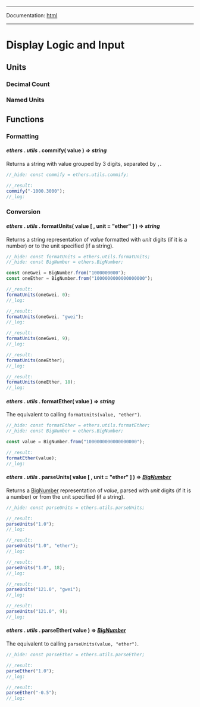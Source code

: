 -----

Documentation: [html](https://docs.ethers.io/)

-----

Display Logic and Input
=======================

Units
-----

### Decimal Count

### Named Units





Functions
---------

### Formatting

#### *ethers* . *utils* . **commify**( value ) => *string*

Returns a string with value grouped by 3 digits, separated by `,`.


```javascript
//_hide: const commify = ethers.utils.commify;

//_result:
commify("-1000.3000");
//_log:
```

### Conversion

#### *ethers* . *utils* . **formatUnits**( value [ , unit = "ether" ] ) => *string*

Returns a string representation of *value* formatted with *unit* digits (if it is a number) or to the unit specified (if a string).


```javascript
//_hide: const formatUnits = ethers.utils.formatUnits;
//_hide: const BigNumber = ethers.BigNumber;

const oneGwei = BigNumber.from("1000000000");
const oneEther = BigNumber.from("1000000000000000000");

//_result:
formatUnits(oneGwei, 0);
//_log:

//_result:
formatUnits(oneGwei, "gwei");
//_log:

//_result:
formatUnits(oneGwei, 9);
//_log:

//_result:
formatUnits(oneEther);
//_log:

//_result:
formatUnits(oneEther, 18);
//_log:
```

#### *ethers* . *utils* . **formatEther**( value ) => *string*

The equivalent to calling `formatUnits(value, "ether")`.


```javascript
//_hide: const formatEther = ethers.utils.formatEther;
//_hide: const BigNumber = ethers.BigNumber;

const value = BigNumber.from("1000000000000000000");

//_result:
formatEther(value);
//_log:
```

#### *ethers* . *utils* . **parseUnits**( value [ , unit = "ether" ] ) => *[BigNumber](/v5/api/utils/bignumber/)*

Returns a [BigNumber](/v5/api/utils/bignumber/) representation of *value*, parsed with *unit* digits (if it is a number) or from the unit specified (if a string).


```javascript
//_hide: const parseUnits = ethers.utils.parseUnits;

//_result:
parseUnits("1.0");
//_log:

//_result:
parseUnits("1.0", "ether");
//_log:

//_result:
parseUnits("1.0", 18);
//_log:

//_result:
parseUnits("121.0", "gwei");
//_log:

//_result:
parseUnits("121.0", 9);
//_log:
```

#### *ethers* . *utils* . **parseEther**( value ) => *[BigNumber](/v5/api/utils/bignumber/)*

The equivalent to calling `parseUnits(value, "ether")`.


```javascript
//_hide: const parseEther = ethers.utils.parseEther;

//_result:
parseEther("1.0");
//_log:

//_result:
parseEther("-0.5");
//_log:
```

